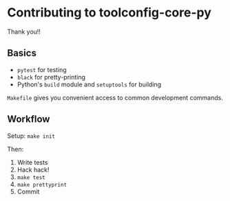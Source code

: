 # Contributing to toolconfig-core-py

Thank you!!

## Basics

* `pytest` for testing
* `black` for pretty-printing
* Python's `build` module and `setuptools` for building

`Makefile` gives you convenient access to common development commands.

## Workflow

Setup: `make init`

Then:

1. Write tests
2. Hack hack!
3. `make test`
4. `make prettyprint`
5. Commit
